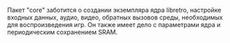 Пакет "core" заботится о создании экземпляра ядра libretro, настройке входных данных, аудио, видео, обратных вызовов среды, необходимых для воспроизведения игр.
Он также имеет дело с параметрами ядра и периодическим сохранением SRAM.